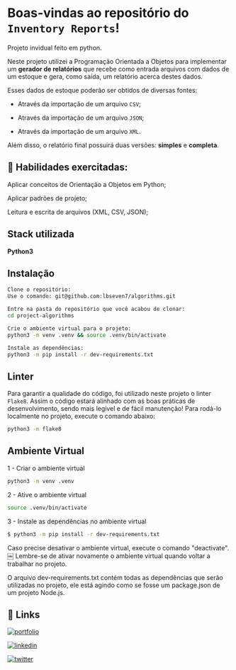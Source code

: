 # Boas-vindas ao repositório do `Inventory Reports`!
Projeto invidual feito em python.

Neste projeto utilizei a Programação Orientada a Objetos para implementar um **gerador de relatórios** que recebe como entrada arquivos com dados de um estoque e gera, como saída, um relatório acerca destes dados.

Esses dados de estoque poderão ser obtidos de diversas fontes:

  - Através da importação de um arquivo `CSV`;

  - Através da importação de um arquivo `JSON`;

  - Através da importação de um arquivo `XML`.

Além disso, o relatório final possuirá duas versões: **simples** e **completa**.

  ## 🚵 Habilidades exercitadas:

Aplicar conceitos de Orientação a Objetos em Python;

Aplicar padrões de projeto;

Leitura e escrita de arquivos (XML, CSV, JSON);
## Stack utilizada

**Python3**


## Instalação

```bash
Clone o repositório:
Use o comando: git@github.com:lbseven7/algorithms.git

Entre na pasta do repositório que você acabou de clonar:
cd project-algorithms

Crie o ambiente virtual para o projeto:
python3 -m venv .venv && source .venv/bin/activate

Instale as dependências:
python3 -m pip install -r dev-requirements.txt
```

## Linter
Para garantir a qualidade do código, foi utilizado neste projeto o linter `Flake8`.
  Assim o código estará alinhado com as boas práticas de desenvolvimento, sendo mais legível
  e de fácil manutenção! Para rodá-lo localmente no projeto, execute o comando abaixo:

```bash
python3 -m flake8
```

## Ambiente Virtual
1 - Criar o ambiente virtual
```bash
python3 -m venv .venv
```
2 - Ative o ambiente virtual
```bash
source .venv/bin/activate
```
3 - Instale as dependências no ambiente virtual
```bash
$ python3 -m pip install -r dev-requirements.txt
```
Caso precise desativar o ambiente virtual, execute o comando "deactivate". ￼ Lembre-se de ativar novamente o ambiente virtual quando voltar a trabalhar no projeto.

O arquivo dev-requirements.txt contém todas as dependências que serão utilizadas no projeto, ele está agindo como se fosse um package.json de um projeto Node.js.



## 🔗 Links
[![portfolio](https://img.shields.io/badge/my_portfolio-000?style=for-the-badge&logo=ko-fi&logoColor=white)](https://portfolio-iota-azure-34.vercel.app/)

[![linkedin](https://img.shields.io/badge/linkedin-0A66C2?style=for-the-badge&logo=linkedin&logoColor=white)](https://www.linkedin.com/in/leobarbosa-dev/)

[![twitter](https://img.shields.io/badge/twitter-1DA1F2?style=for-the-badge&logo=twitter&logoColor=white)](https://twitter.com/LBarbosaDev)
